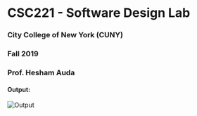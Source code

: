 # CSC221 - Software Design Lab

### City College of New York (CUNY)

### Fall 2019

### Prof. Hesham Auda

#### Output:

![Output](https://user-images.githubusercontent.com/25180215/66805173-51009600-eef2-11e9-9928-003962fafc68.png)
